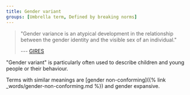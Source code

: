 ```yaml
---
title: Gender variant
groups: [Umbrella term, Defined by breaking norms]
---
```


> "Gender variance is an atypical development in the relationship between the gender identity and the visible sex of an individual."
> <figcaption>
>
> --- [GIRES](https://www.gires.org.uk/research-archive/gender-variance-dysphoria)
>
> </figcaption>

"Gender variant" is particularly often used to describe children and young people or their behaviour.

Terms with similar meanings are [gender non-conforming]({% link _words/gender-non-conforming.md %}) and gender expansive.
